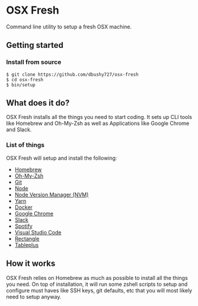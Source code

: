 # OSX Fresh
Command line utility to setup a fresh OSX machine.

## Getting started
### Install from source

```
$ git clone https://github.com/dbushy727/osx-fresh
$ cd osx-fresh
$ bin/setup
```

## What does it do?
OSX Fresh installs all the things you need to start coding. It sets up CLI tools like Homebrew and Oh-My-Zsh as well as Applications like Google Chrome and Slack.

### List of things 
OSX Fresh will setup and install the following:
- [Homebrew](https://brew.sh/)
- [Oh-My-Zsh](https://ohmyz.sh/)
- [Git](https://git-scm.com/)
- [Node](https://nodejs.org/en/)
- [Node Version Manager (NVM)](https://github.com/nvm-sh/nvm)
- [Yarn](https://yarnpkg.com/)
- [Docker](https://www.docker.com/)
- [Google Chrome](https://www.google.com/chrome/downloads/)
- [Slack](https://slack.com/)
- [Spotify](https://www.spotify.com/us/)
- [Visual Studio Code](https://code.visualstudio.com/)
- [Rectangle](https://rectangleapp.com/)
- [Tableplus](https://tableplus.com/)

## How it works
OSX Fresh relies on Homebrew as much as possible to install all the things you need. On top of installation, it will run some zshell scripts to setup and configure must haves like SSH keys, git defaults, etc that you will most likely need to setup anyway.